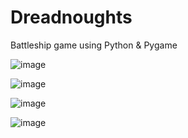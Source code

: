 # Dreadnoughts

Battleship game using Python & Pygame

![image](https://user-images.githubusercontent.com/56608216/131392134-46c5feac-094b-42ed-846f-c77e89eb1f8a.png)

![image](https://user-images.githubusercontent.com/56608216/131392447-7cc0e3fa-7858-4d4d-8880-5866aeeb3d55.png)

![image](https://user-images.githubusercontent.com/56608216/131392517-23ecfbce-c592-465f-a951-a44036ca7504.png)

![image](https://user-images.githubusercontent.com/56608216/131392613-ab6fcaf2-17ec-4747-94ff-fe2c108f63a1.png)

